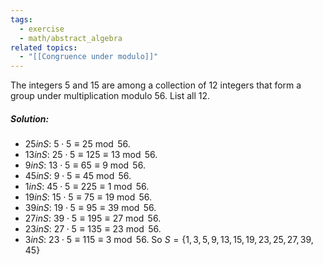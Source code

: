 ```yaml
---
tags:
  - exercise
  - math/abstract_algebra
related topics:
  - "[[Congruence under modulo]]"
---
```

The integers $5$ and $15$ are among a collection of $12$ integers that form a group under multiplication modulo $56$. List all $12$.
##### Solution:
- $25 in S$:
	$5\cdot 5 \equiv 25\ \operatorname{mod}\ 56$.
- $13 in S$:
	$25\cdot 5 \equiv 125 \equiv 13\ \operatorname{mod}\ 56$.
- $9 in S$:
	$13 \cdot 5 \equiv 65 \equiv 9\ \operatorname{mod}\ 56$.
- $45 in S$:
	$9\cdot 5 \equiv 45\ \operatorname{mod}\ 56$.
- $1 in S$:
	$45\cdot 5 \equiv 225 \equiv 1\ \operatorname{mod}\ 56$.
- $19 in S$:
	$15\cdot 5 \equiv 75 \equiv 19\ \operatorname{mod}\ 56$.
- $39 in S$:
	$19 \cdot 5 \equiv 95 \equiv 39\ \operatorname{mod}\ 56$.
- $27 in S$:
	$39 \cdot 5 \equiv 195 \equiv 27\ \operatorname{mod}\ 56$.
- $23 in S$:
	$27\cdot 5 \equiv 135 \equiv 23\ \operatorname{mod}\ 56$.
- $3 in S$:
	$23 \cdot 5 \equiv 115 \equiv 3\ \operatorname{mod}\ 56$.
So $S=\{1,3,5,9,13,15,19,23,25,27,39,45\}$